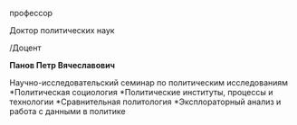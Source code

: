 профессор

Доктор политических наук

/Доцент

**Панов Петр Вячеславович**

Научно-исследовательский семинар по политическим исследованиям
	*Политическая социология
	*Политические институты, процессы и технологии
	*Сравнительная политология
	*Эксплораторный анализ и работа с данными в политике